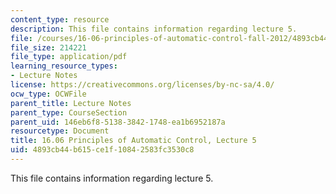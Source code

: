 ```yaml
---
content_type: resource
description: This file contains information regarding lecture 5.
file: /courses/16-06-principles-of-automatic-control-fall-2012/4893cb44b615ce1f10842583fc3530c8_MIT16_06F12_Lecture_5.pdf
file_size: 214221
file_type: application/pdf
learning_resource_types:
- Lecture Notes
license: https://creativecommons.org/licenses/by-nc-sa/4.0/
ocw_type: OCWFile
parent_title: Lecture Notes
parent_type: CourseSection
parent_uid: 146eb6f8-5138-3842-1748-ea1b6952187a
resourcetype: Document
title: 16.06 Principles of Automatic Control, Lecture 5
uid: 4893cb44-b615-ce1f-1084-2583fc3530c8
---
```

This file contains information regarding lecture 5.